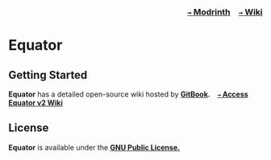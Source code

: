 ### <p align=right>[`→` Modrinth](https://modrinth.com/mods/equator)&emsp;[`→` Wiki](https://oasis-land-ic.gitbook.io/equator-v2)</p>

# Equator

## Getting Started

**Equator** has a detailed open-source wiki hosted by **[GitBook](https://https://www.gitbook.com).&emsp;[`→` Access Equator v2 Wiki](https://oasis-land-ic.gitbook.io/equator-v2)**

## License

**Equator** is available under the **[GNU Public License.](LICENSE)**
